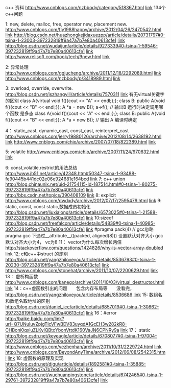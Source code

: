 c++ 资料
    http://www.cnblogs.com/nzbbody/category/518367.html [link](http://www.cnblogs.com/nzbbody/category/518367.html)   134个c++问题

1: new, delete, malloc, free, operator new, placement new.
     http://www.cnblogs.com/fly1988happy/archive/2012/04/26/2470542.html [link](http://www.cnblogs.com/fly1988happy/archive/2012/04/26/2470542.html)
     http://blog.csdn.net/huazhongkejidaxuezpp/article/details/20731797#0-tsina-1-23003-397232819ff9a47a7b7e80a40613cfe1 [link](http://blog.csdn.net/huazhongkejidaxuezpp/article/details/20731797#0-tsina-1-23003-397232819ff9a47a7b7e80a40613cfe1)
     http://blog.csdn.net/wudaijun/article/details/9273339#0-tsina-1-59546-397232819ff9a47a7b7e80a40613cfe1 [link](http://blog.csdn.net/wudaijun/article/details/9273339#0-tsina-1-59546-397232819ff9a47a7b7e80a40613cfe1)
     http://www.relisoft.com/book/tech/9new.html [link](http://www.relisoft.com/book/tech/9new.html)
     
2: 异常处理
    http://www.cnblogs.com/ggjucheng/archive/2011/12/18/2292089.html [link](http://www.cnblogs.com/ggjucheng/archive/2011/12/18/2292089.html)
    http://www.cnblogs.com/nzbbody/p/3418989.html [link](http://www.cnblogs.com/nzbbody/p/3418989.html)
     
     
3: overload, override, overwrite. 
   http://blog.csdn.net/jszhangyili/article/details/7570311 [link](http://blog.csdn.net/jszhangyili/article/details/7570311)
   有无virtual关键字的区别
   class A{virtual void f(){cout << "A" << endl;};};
   class B: public A{void f(){cout << "B" << endl;}};
   A *a = new B();
   a->f(); // 输出B  运行时决定调用哪个函数   是多态
   class A{void f(){cout << "A" << endl;};};
   class B: public A{void f(){cout << "B" << endl;}};
   A *a = new B(); // 输出 A  编译时确定
   
 4： static_cast, dynamic_cast, const_cast, reinterpret_cast
    http://www.cnblogs.com/jerry19880126/archive/2012/08/14/2638192.html [link](http://www.cnblogs.com/jerry19880126/archive/2012/08/14/2638192.html)
    http://www.cnblogs.com/chio/archive/2007/07/18/822389.html [link](http://www.cnblogs.com/chio/archive/2007/07/18/822389.html)
    
 5: volatile
    http://www.cnblogs.com/chio/archive/2007/11/24/970632.html [link](http://www.cnblogs.com/chio/archive/2007/11/24/970632.html)
    
6: const,volatile,restrict的用法总结
   http://www.jb51.net/article/42348.htm#50347-tsina-1-93488-fe90445b441dc02e06e924681e164bcd [link](http://www.jb51.net/article/42348.htm#50347-tsina-1-93488-fe90445b441dc02e06e924681e164bcd)
7: c++ union 
   http://blog.chinaunix.net/uid-21754115-id-187514.html#0-tsina-1-80275-397232819ff9a47a7b7e80a40613cfe1 [link](http://blog.chinaunix.net/uid-21754115-id-187514.html#0-tsina-1-80275-397232819ff9a47a7b7e80a40613cfe1)
   http://bbs.csdn.net/topics/390408109 [link](http://bbs.csdn.net/topics/390408109)
8: explicit
   http://www.cnblogs.com/dwdxdy/archive/2012/07/17/2595479.html [link](http://www.cnblogs.com/dwdxdy/archive/2012/07/17/2595479.html)
9: static, const, const static,数据成员初始化
   http://blog.csdn.net/liuxialong/article/details/6573025#0-tsina-1-21588-397232819ff9a47a7b7e80a40613cfe1 [link](http://blog.csdn.net/liuxialong/article/details/6573025#0-tsina-1-21588-397232819ff9a47a7b7e80a40613cfe1)
10:sizeof
   http://blog.csdn.net/freefalcon/article/details/54839#0-tsina-1-40985-397232819ff9a47a7b7e80a40613cfe1 [link](http://blog.csdn.net/freefalcon/article/details/54839#0-tsina-1-40985-397232819ff9a47a7b7e80a40613cfe1)
   #pragma pack(4)  // gcc忽略pragma
   gcc 下通过__attribute__((packed, aligned(8))) 设置默认对齐大小
   gcc默认对齐大小为4， vc为8
11： vector为什么每次增长两倍
   http://stackoverflow.com/questions/1424826/why-is-vector-array-doubled [link](http://stackoverflow.com/questions/1424826/why-is-vector-array-doubled)
12; c和c++中struct 的却别
   http://blog.csdn.net/yangzhiloveyou/article/details/8536793#0-tsina-1-20230-397232819ff9a47a7b7e80a40613cfe1 [link](http://blog.csdn.net/yangzhiloveyou/article/details/8536793#0-tsina-1-20230-397232819ff9a47a7b7e80a40613cfe1)
   http://www.cnblogs.com/stonehat/archive/2011/10/07/2200629.html [link](http://www.cnblogs.com/stonehat/archive/2011/10/07/2200629.html)
13： 虚析构函数
   http://www.cnblogs.com/kanego/archive/2011/10/03/virtual_destructor.html [link](http://www.cnblogs.com/kanego/archive/2011/10/03/virtual_destructor.html)
14：c++虚函数引出的问题　　包含内存布局等　　没看完，
　　http://blog.csdn.net/yangzhiloveyou/article/details/8536686 [link](http://blog.csdn.net/yangzhiloveyou/article/details/8536686)
15: 数组名和数组名取地址的区别
   http://blog.csdn.net/daniel_ice/article/details/6857019#0-tsina-1-30862-397232819ff9a47a7b7e80a40613cfe1 [link](http://blog.csdn.net/daniel_ice/article/details/6857019#0-tsina-1-30862-397232819ff9a47a7b7e80a40613cfe1)
16：#error
   http://baike.baidu.com/link?url=Q7UNuIuvZpjgTIcVFwBDV83uyqdA1GcEH3w282kR8-CHBoni0qxluZLKyIQBtxYbonVttdK160VaJN6CPNRy9a [link](http://baike.baidu.com/link?url=Q7UNuIuvZpjgTIcVFwBDV83uyqdA1GcEH3w282kR8-CHBoni0qxluZLKyIQBtxYbonVttdK160VaJN6CPNRy9a)
17： static
   http://blog.csdn.net/keyeagle/article/details/6708077#0-tsina-1-97004-397232819ff9a47a7b7e80a40613cfe1 [link](http://blog.csdn.net/keyeagle/article/details/6708077#0-tsina-1-97004-397232819ff9a47a7b7e80a40613cfe1)
   http://www.cnblogs.com/yezhenhan/archive/2011/10/31/2229724.html [link](http://www.cnblogs.com/yezhenhan/archive/2011/10/31/2229724.html)
   http://www.cnblogs.com/BeyondAnyTime/archive/2012/06/08/2542315.html [link](http://www.cnblogs.com/BeyondAnyTime/archive/2012/06/08/2542315.html)
18: 虚函数的原理及实现
   http://blog.csdn.net/digu/article/details/1892581#0-tsina-1-35885-397232819ff9a47a7b7e80a40613cfe1 [link](http://blog.csdn.net/digu/article/details/1892581#0-tsina-1-35885-397232819ff9a47a7b7e80a40613cfe1)
   http://blog.csdn.net/wuchuanpingstone/article/details/6742465#0-tsina-1-29761-397232819ff9a47a7b7e80a40613cfe1 [link](http://blog.csdn.net/wuchuanpingstone/article/details/6742465#0-tsina-1-29761-397232819ff9a47a7b7e80a40613cfe1)
   
